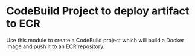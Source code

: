 # CodeBuild Project to deploy artifact to ECR

Use this module to create a CodeBuild project which will build a Docker image and push it to an ECR repository.